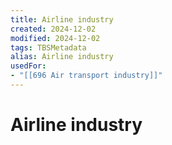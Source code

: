 ```yaml
---
title: Airline industry
created: 2024-12-02
modified: 2024-12-02
tags: TBSMetadata
alias: Airline industry
usedFor:
- "[[696 Air transport industry]]"
---
```

# Airline industry
